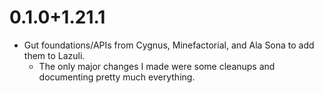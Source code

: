 # 0.1.0+1.21.1

- Gut foundations/APIs from Cygnus, Minefactorial, and Ala Sona to add them to Lazuli.
  - The only major changes I made were some cleanups and documenting pretty much everything.
